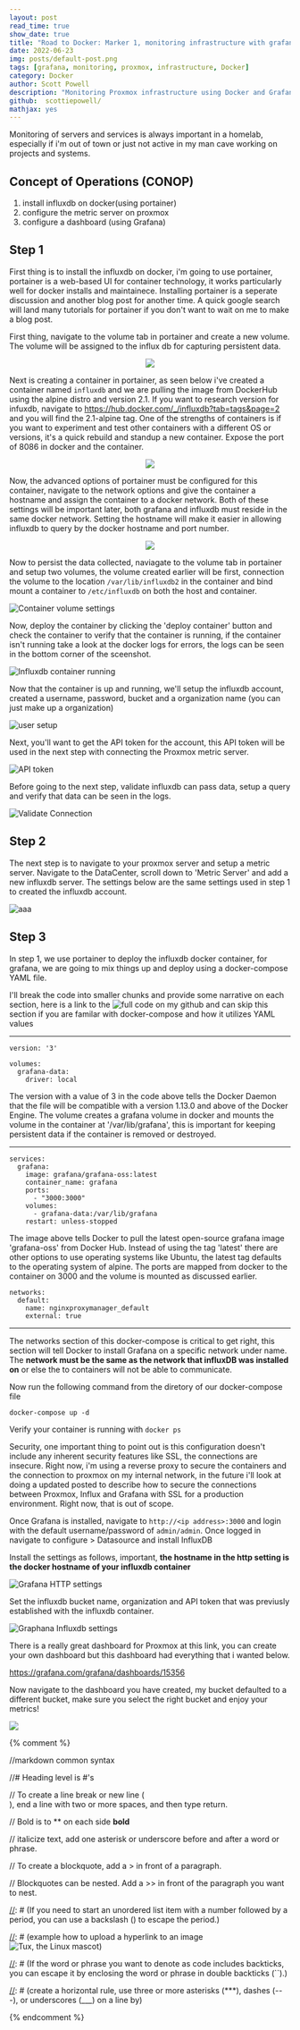 ```yaml
---
layout: post
read_time: true
show_date: true
title: "Road to Docker: Marker 1, monitoring infrastructure with grafana"
date: 2022-06-23
img: posts/default-post.png
tags: [grafana, monitoring, proxmox, infrastructure, Docker]
category: Docker
author: Scott Powell
description: "Monitoring Proxmox infrastructure using Docker and Grafana"
github:  scottiepowell/
mathjax: yes
---
```

Monitoring of servers and services is always important in a homelab, especially if i'm out of town or just not active in my man cave working on projects and systems.   

## Concept of Operations (CONOP)
1. install influxdb on docker(using portainer)  
2. configure the metric server on proxmox
3. configure a dashboard (using Grafana)

## Step 1

First thing is to install the influxdb on docker, i'm going to use portainer, portainer is a web-based UI for container technology, it works particularly well for docker installs and maintainece.  Installing portainer is a seperate discussion and another blog post for another time.  A quick google search will land many tutorials for portainer if you don't want to wait on me to make a blog post.

First thing, navigate to the volume tab in portainer and create a new volume.  The volume will be assigned to the influx db for capturing persistent data. 

<center><img src='/assets/img/posts/2022-06-27/port-vol-create.PNG'></center>

Next is creating a container in portainer, as seen below i've created a container named `influxdb` and we are pulling the image from DockerHub using the alpine distro and version 2.1.  If you want to research version for infuxdb, navigate to https://hub.docker.com/_/influxdb?tab=tags&page=2 and you will find the 2.1-alpine tag.  One of the strengths of containers is if you want to experiment and test other containers with a different OS or versions, it's a quick rebuild and standup a new container.  Expose the port of 8086 in docker and the container.    

<center><img src='/assets/img/posts/2022-06-27/port-img-net.PNG'></center>

Now, the advanced options of portainer must be configured for this container, navigate to the network options and give the container a hostname and assign the container to a docker network.  Both of these settings will be important later, both grafana and influxdb must reside in the same docker network.  Setting the hostname will make it easier in allowing influxdb to query by the docker hostname and port number. 

<center><img src='/assets/img/posts/2022-06-27/port-net-settings.PNG'></center>

Now to persist the data collected, naviagate to the volume tab in portainer and setup two volumes, the volume created earlier will be first, connection the volume to the location `/var/lib/influxdb2` in the container and bind mount a container to `/etc/influxdb` on both the host and container.

![Container volume settings](./assets/img/posts/2022-06-27/port-vol-settings.PNG)

Now, deploy the container by clicking the 'deploy container' button and check the container to verify that the container is running, if the container isn't running take a look at the docker logs for errors, the logs can be seen in the bottom corner of the sceenshot.

![Influxdb container running](./assets/img/posts/2022-06-27/port-container-running.PNG)

Now that the container is up and running, we'll setup the influxdb account, created a username, password, bucket and a organization name (you can just make up a organization)

![user setup](./assets/img/posts/2022-06-27/influx-user-setup.PNG)

Next, you'll want to get the API token for the account, this API token will be used in the next step with connecting the Proxmox metric server.

![API token](./assets/img/posts/2022-06-27/influxdb-apitoken.PNG)

Before going to the next step, validate influxdb can pass data, setup a query and verify that data can be seen in the logs.

![Validate Connection](./assets/img/posts/2022-06-27/influxdb-validate-connection.PNG)

## Step 2

The next step is to navigate to your proxmox server and setup a metric server.  Navigate to the DataCenter, scroll down to 'Metric Server' and add a new influxdb server.  The settings below are the same settings used in step 1 to created the influxdb account. 

![aaa](./assets/img/posts/2022-06-27/proxmox-metric-server.PNG)

## Step 3

In step 1, we use portainer to deploy the influxdb docker container, for grafana, we are going to mix things up and deploy using a docker-compose YAML file.

I'll break the code into smaller chunks and provide some narrative on each section, here is a link to the ![full code](https://github.com/scottiepowell/code-configs/blob/4f67ec97d12cc0d67a4960c5314b9bd5044cfa73/docker/influxdb/docker-compose.yaml) on my github and can skip this section if you are familar with docker-compose and how it utilizes YAML values

___

```
version: '3'

volumes:
  grafana-data:
    driver: local
```

The version with a value of 3 in the code above tells the Docker Daemon that the file will be compatible with a version 1.13.0 and above of the Docker Engine.  The volume creates a grafana volume in docker and mounts the volume in the container at '/var/lib/grafana', this is important for keeping persistent data if the container is removed or destroyed.

___
```
services:
  grafana:
    image: grafana/grafana-oss:latest
    container_name: grafana
    ports:
      - "3000:3000"
    volumes:
      - grafana-data:/var/lib/grafana
    restart: unless-stopped
```    

The image above tells Docker to pull the latest open-source grafana image 'grafana-oss' from Docker Hub.  Instead of using the tag 'latest' there are other options to use operating systems like Ubuntu, the latest tag defaults to the operating system of alpine.  The ports are mapped from docker to the container on 3000 and the volume is mounted as discussed earlier.

```   
networks:
  default:
    name: nginxproxymanager_default
    external: true      
```
___

The networks section of this docker-compose is critical to get right, this section will tell Docker to install Grafana on a specific network under name.  The **network must be the same as the network that influxDB was installed on** or else the to containers will not be able to communicate.

Now run the following command from the diretory of our docker-compose file

    docker-compose up -d

Verify your container is running with `docker ps`

Security, one important thing to point out is this configuration doesn't include any inherent security features like SSL, the connections are insecure.  Right now, i'm using a reverse proxy to secure the containers and the connection to proxmox on my internal network, in the future i'll look at doing a updated posted to describe how to secure the connections between Proxmox, Influx and Grafana with SSL for a production environment.  Right now, that is out of scope.

Once Grafana is installed, navigate to `http://<ip address>:3000` and login with the default username/password of `admin/admin`.  Once logged in navigate to configure > Datasource and install InfluxDB

Install the settings as follows, important, **the hostname in the http setting is the docker hostname of your influxdb container** 

![Grafana HTTP settings](./assets/img/posts/2022-06-27/grafana-http-auth.PNG)

Set the influxdb bucket name, organization and API token that was previusly established with the influxdb container.

![Graphana Influxdb settings](./assets/img/posts/2022-06-27/grafana-influx-settings.PNG)

There is a really great dashboard for Proxmox at this link, you can create your own dashboard but this dashboard had everything that i wanted below.

https://grafana.com/grafana/dashboards/15356

Now navigate to the dashboard you have created, my bucket defaulted to a different bucket, make sure you select the right bucket and enjoy your metrics!

![](./assets/img/posts/2022-06-27/grafana-snapshot-dashboard.PNG)

{% comment %}

   //markdown common syntax

   //# Heading level is #'s

   // To create a line break or new line (<br>), end a line with two or more spaces, and then type return.

   // Bold is to ** on each side **bold**

   // italicize text, add one asterisk or underscore before and after a word or phrase.

   // To create a blockquote, add a > in front of a paragraph.

   // Blockquotes can be nested. Add a >> in front of the paragraph you want to nest.

[//]: # (If you need to start an unordered list item with a number followed by a period, you can use a backslash (\) to escape the period.)

[//]: # (Code blocks are normally indented four spaces or one tab. When they’re in a list, indent them eight spaces or two tabs.)

[//]: # (example how to upload a hyperlink to an image ![Tux, the Linux mascot](/assets/images/tux.png))  

[//]: # (If the word or phrase you want to denote as code includes backticks, you can escape it by enclosing the word or phrase in double backticks (``).)

[//]: # (create a horizontal rule, use three or more asterisks (***), dashes (---), or underscores (___) on a line by)    

[//]: # (This is a method of using MD to make a comment)
  
{% endcomment %}

